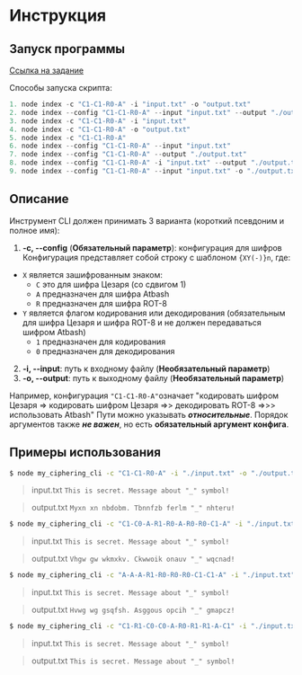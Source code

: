 # Инструкция

## Запуск программы

[Ссылка на задание](https://github.com/rolling-scopes-school/basic-nodejs-course)

Способы запуска скрипта:

```javascript
1. node index -c "C1-C1-R0-A" -i "input.txt" -o "output.txt"
2. node index --config "C1-C1-R0-A" --input "input.txt" --output "./output.txt"
3. node index -c "C1-C1-R0-A" -i "input.txt"
4. node index -c "C1-C1-R0-A" -o "output.txt"
5. node index -c "C1-C1-R0-A"
6. node index --config "C1-C1-R0-A" --input "input.txt"
7. node index --config "C1-C1-R0-A" --output "./output.txt"
8. node index --config "C1-C1-R0-A" -i "input.txt" --output "./output.txt"
9. node index --config "C1-C1-R0-A" --input "input.txt" -o "./output.txt"
```

## Описание

Инструмент CLI должен принимать 3 варианта (короткий псевдоним и полное имя):

1.  **-c, --config** (**Обязательный параметр**): конфигурация для шифров Конфигурация представляет собой строку с шаблоном `{XY(-)}n`, где:

- `X` является зашифрованным знаком:
  - `C` это для шифра Цезаря (со сдвигом 1)
  - `A` предназначен для шифра Atbash
  - `R` предназначен для шифра ROT-8
- `Y` является флагом кодирования или декодирования (обязательным для шифра Цезаря и шифра ROT-8 и не должен передаваться шифром Atbash)
  - `1` предназначен для кодирования
  - `0` предназначен для декодирования

2.  **-i, --input**: путь к входному файлу (**Необязательный параметр**)
3.  **-o, --output**: путь к выходному файлу (**Необязательный параметр**)

Например, конфигурация `"C1-C1-R0-A"`означает "кодировать шифром Цезаря => кодировать шифром Цезаря =>> декодировать ROT-8 =>>> использовать Atbash"
Пути можно указывать **_относительные_**. Порядок аргументов также **_не важен_**, но есть **обязательный аргумент конфига**.

## Примеры использования

```bash
$ node my_ciphering_cli -c "C1-C1-R0-A" -i "./input.txt" -o "./output.txt"
```

> input.txt
> `This is secret. Message about "_" symbol!`

> output.txt
> `Myxn xn nbdobm. Tbnnfzb ferlm "_" nhteru!`

```bash
$ node my_ciphering_cli -c "C1-C0-A-R1-R0-A-R0-R0-C1-A" -i "./input.txt" -o "./output.txt"
```

> input.txt
> `This is secret. Message about "_" symbol!`

> output.txt
> `Vhgw gw wkmxkv. Ckwwoik onauv "_" wqcnad!`

```bash
$ node my_ciphering_cli -c "A-A-A-R1-R0-R0-R0-C1-C1-A" -i "./input.txt" -o "./output.txt"
```

> input.txt
> `This is secret. Message about "_" symbol!`

> output.txt
> `Hvwg wg gsqfsh. Asggous opcih "_" gmapcz!`

```bash
$ node my_ciphering_cli -c "C1-R1-C0-C0-A-R0-R1-R1-A-C1" -i "./input.txt" -o "./output.txt"
```

> input.txt
> `This is secret. Message about "_" symbol!`

> output.txt
> `This is secret. Message about "_" symbol!`
